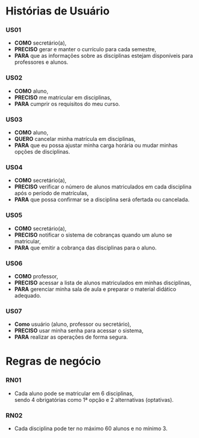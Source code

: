 # Histórias de Usuário

### US01
* **COMO** secretário(a), <br>
* **PRECISO** gerar e manter o currículo para cada semestre, <br>
* **PARA** que as informações sobre as disciplinas estejam disponíveis para professores e alunos.

### US02
* **COMO** aluno, <br>
* **PRECISO** me matricular em disciplinas, <br>
* **PARA** cumprir os requisitos do meu curso.

### US03
* **COMO** aluno, <br>
* **QUERO** cancelar minha matrícula em disciplinas, <br>
* **PARA** que eu possa ajustar minha carga horária ou mudar minhas opções de disciplinas. 

### US04
* **COMO** secretário(a), <br>
* **PRECISO** verificar o número de alunos matriculados em cada disciplina após o período de matrículas, <br>
* **PARA** que possa confirmar se a disciplina será ofertada ou cancelada.

### US05
* **COMO** secretário(a), <br>
* **PRECISO** notificar o sistema de cobranças quando um aluno se matricular, <br>
* **PARA** que emitir a cobrança das disciplinas para o aluno.

### US06
* **COMO** professor, <br>
* **PRECISO** acessar a lista de alunos matriculados em minhas disciplinas, <br>
* **PARA** gerenciar minha sala de aula e preparar o material didático adequado.

### US07
* **Como** usuário (aluno, professor ou secretário), <br>
* **PRECISO** usar minha senha para acessar o sistema, <br>
* **PARA** realizar as operações de forma segura.

# Regras de negócio 

### RN01
* Cada aluno pode se matricular em 6 disciplinas, <br>
sendo 4 obrigatórias como 1ª opção e 2 alternativas (optativas).

### RN02
* Cada disciplina pode ter no máximo 60 alunos e no mínimo 3.